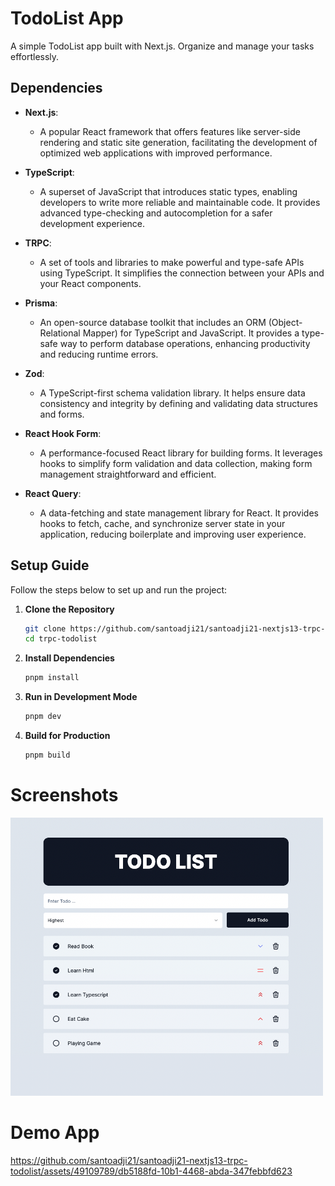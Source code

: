 # TodoList App

A simple TodoList app built with Next.js. Organize and manage your tasks effortlessly.

## Dependencies

- **Next.js**:

  - A popular React framework that offers features like server-side rendering and static site generation, facilitating the development of optimized web applications with improved performance.

- **TypeScript**:

  - A superset of JavaScript that introduces static types, enabling developers to write more reliable and maintainable code. It provides advanced type-checking and autocompletion for a safer development experience.

- **TRPC**:

  - A set of tools and libraries to make powerful and type-safe APIs using TypeScript. It simplifies the connection between your APIs and your React components.

- **Prisma**:

  - An open-source database toolkit that includes an ORM (Object-Relational Mapper) for TypeScript and JavaScript. It provides a type-safe way to perform database operations, enhancing productivity and reducing runtime errors.

- **Zod**:

  - A TypeScript-first schema validation library. It helps ensure data consistency and integrity by defining and validating data structures and forms.

- **React Hook Form**:

  - A performance-focused React library for building forms. It leverages hooks to simplify form validation and data collection, making form management straightforward and efficient.

- **React Query**:
  - A data-fetching and state management library for React. It provides hooks to fetch, cache, and synchronize server state in your application, reducing boilerplate and improving user experience.

## Setup Guide

Follow the steps below to set up and run the project:

1. **Clone the Repository**

   ```bash
   git clone https://github.com/santoadji21/santoadji21-nextjs13-trpc-todolist.git trpc-todolist
   cd trpc-todolist

   ```

2. **Install Dependencies**

   ```bash
   pnpm install


   ```

3. **Run in Development Mode**

   ```bash
   pnpm dev
   ```

4. **Build for Production**

   ```bash
   pnpm build
   ```

# Screenshots

<img src="https://github.com/santoadji21/santoadji21-nextjs13-trpc-todolist/blob/master/screenshot/todo-app.png" width="500" />

# Demo App
https://github.com/santoadji21/santoadji21-nextjs13-trpc-todolist/assets/49109789/db5188fd-10b1-4468-abda-347febbfd623


